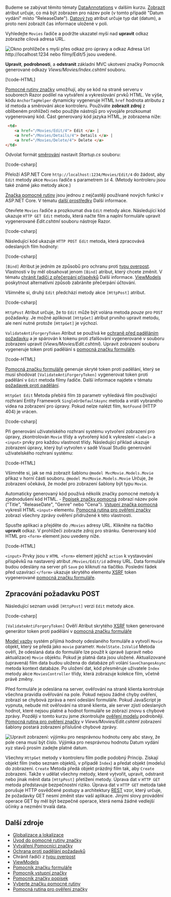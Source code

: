 
Budeme se zabývat těmito tématy [DataAnnotations](https://docs.microsoft.com/aspnet/mvc/overview/older-versions/mvc-music-store/mvc-music-store-part-6) v dalším kurzu. [Zobrazit](https://docs.microsoft.com/aspnet/core/api/microsoft.aspnetcore.mvc.modelbinding.metadata.displaymetadata) atribut určuje, co má být zobrazen pro název pole (v tomto případě "Datum vydání" místo "ReleaseDate"). [Datový typ](https://docs.microsoft.com/aspnet/core/api/microsoft.aspnetcore.mvc.dataannotations.internal.datatypeattributeadapter) atribut určuje typ dat (datum), a proto není zobrazit čas informace uložené v poli.

Vyhledejte `Movies` řadiče a podržte ukazatel myši nad **upravit** odkaz zobrazíte cílová adresa URL.

![Okno prohlížeče s myši přes odkaz pro úpravy a odkaz Adresa Url http://localhost:1234 nebo filmy/Edit/5 jsou uvedené.](../../tutorials/first-mvc-app/controller-methods-views/_static/edit7.png)

**Upravit**, **podrobnosti**, a **odstranit** základní MVC ukotvení značky Pomocník generované odkazy *Views/Movies/Index.cshtml* souboru.

[!code-HTML[](../../tutorials/first-mvc-app/start-mvc/sample/MvcMovie/Views/Movies/IndexOriginal.cshtml?highlight=1-3&range=46-50)]

[Pomocné rutiny značky](xref:mvc/views/tag-helpers/intro) umožňují, aby se kód na straně serveru v souborech Razor podílel na vytváření a vykreslování prvků HTML. Ve výše, kódu `AnchorTagHelper` dynamicky vygeneruje HTML `href` hodnota atributu z id metoda a směrování akce kontroleru. Používáte **zobrazit zdroj** z oblíbeném prohlížeči nebo použijte nástrojů pro vývojáře prozkoumat vygenerovaný kód. Část generovaný kód jazyka HTML, je zobrazena níže:

```html
 <td>
    <a href="/Movies/Edit/4"> Edit </a> |
    <a href="/Movies/Details/4"> Details </a> |
    <a href="/Movies/Delete/4"> Delete </a>
</td>
```

Odvolat formát [směrování](xref:mvc/controllers/routing) nastavit *Startup.cs* souboru:

[!code-csharp[](../../tutorials/first-mvc-app/start-mvc/sample/MvcMovie/Startup.cs?name=snippet_1&highlight=5)]

Přeloží ASP.NET Core `http://localhost:1234/Movies/Edit/4` do žádost, aby `Edit` metody akce `Movies` řadiče s parametrem `Id` 4. (Metody kontroleru jsou také známé jako metody akce.)

[Značka pomocné rutiny](xref:mvc/views/tag-helpers/intro) jsou jednou z nejčastěji používané nových funkcí v ASP.NET Core. V tématu [další prostředky](#additional-resources) Další informace.

Otevřete `Movies` řadiče a prozkoumat dva `Edit` metody akce. Následující kód ukazuje `HTTP GET Edit` metodu, která načte film a naplní formuláře upravit vygenerované *Edit.cshtml* souboru nástroje Razor.

[!code-csharp[](../../tutorials/first-mvc-app/start-mvc/sample/MvcMovie/Controllers/MC1.cs?name=snippet_edit1)]

Následující kód ukazuje `HTTP POST Edit` metoda, která zpracovává odeslaných film hodnoty:

[!code-csharp[](../../tutorials/first-mvc-app/start-mvc/sample/MvcMovie/Controllers/MC1.cs?name=snippet_edit2)]

`[Bind]` Atribut je jedním ze způsobů pro ochranu proti [typu overpost](https://docs.microsoft.com/aspnet/mvc/overview/getting-started/getting-started-with-ef-using-mvc/implementing-basic-crud-functionality-with-the-entity-framework-in-asp-net-mvc-application#overpost). Vlastnosti v by měl obsahovat jenom `[Bind]` atribut, který chcete změnit. V tématu [chránit řadiči z přečerpání příspěvků](https://docs.microsoft.com/aspnet/mvc/overview/getting-started/getting-started-with-ef-using-mvc/implementing-basic-crud-functionality-with-the-entity-framework-in-asp-net-mvc-application) Další informace. [ViewModels](http://rachelappel.com/use-viewmodels-to-manage-data-amp-organize-code-in-asp-net-mvc-applications/) poskytnout alternativní způsob zabráníte přečerpání účtování.

Všimněte si, druhý `Edit` předchází metody akce `[HttpPost]` atribut.

[!code-csharp[](../../tutorials/first-mvc-app/start-mvc/sample/MvcMovie/Controllers/MC1.cs?name=snippet_edit2&highlight=4)]

`HttpPost` Atribut určuje, že to `Edit` může být volána metoda *pouze* pro `POST` požadavky. Je možné aplikovat `[HttpGet]` atribut prvního upravit metodu, ale není nutné protože `[HttpGet]` je výchozí.

`ValidateAntiForgeryToken` Atribut se používá ke [ochraně před paděláním požadavku](xref:security/anti-request-forgery) a je spárován k tokenu proti zfalšování vygenerované v souboru zobrazení upravit (*Views/Movies/Edit.cshtml*). Upravit zobrazení souboru vygeneruje token proti padělání s [pomocná značku formuláře](xref:mvc/views/working-with-forms).

[!code-HTML[](../../tutorials/first-mvc-app/start-mvc/sample/MvcMovie/Views/Movies/Edit.cshtml?range=9)]

[Pomocná značku formuláře](xref:mvc/views/working-with-forms) generuje skryté token proti padělání, který se musí shodovat `[ValidateAntiForgeryToken]` vygenerovat token proti padělání v `Edit` metoda filmy řadiče. Další informace najdete v tématu [požadavek proti padělání](xref:security/anti-request-forgery).

`HttpGet Edit` Metoda přebírá film `ID` parametr vyhledává film používající rozhraní Entity Framework `SingleOrDefaultAsync` metoda a vrátí vybraného videa na zobrazení pro úpravy. Pokud nelze nalézt film, `NotFound` (HTTP 404) je vrácen.

[!code-csharp[](../../tutorials/first-mvc-app/start-mvc/sample/MvcMovie/Controllers/MC1.cs?name=snippet_edit1)]

Při generování uživatelského rozhraní systému vytvoření zobrazení pro úpravy, zkontrolován `Movie` třídy a vytvořený kód k vykreslení `<label>` a `<input>` prvky pro každou vlastnost třídy. Následující příklad ukazuje zobrazení úpravy, který byl vytvořen v sadě Visual Studio generování uživatelského rozhraní systému:

[!code-HTML[](../../tutorials/first-mvc-app/start-mvc/sample/MvcMovie/Views/Movies/EditCopy.cshtml?highlight=1)]

Všimněte si, jak se má zobrazit šablonu `@model MvcMovie.Models.Movie` příkaz v horní části souboru. `@model MvcMovie.Models.Movie` Určuje, že zobrazení očekává, že model pro zobrazení šablony být typu `Movie`.

Automaticky generovaný kód používá několik značky pomocné metody k zjednodušení kód HTML. - [Popisek značky pomocná](xref:mvc/views/working-with-forms) zobrazí název pole ("Title", "ReleaseDate", "Genre" nebo "Cena"). [Vstupní značka pomocná](xref:mvc/views/working-with-forms) vykreslí HTML `<input>` elementu. [Pomocná rutina pro ověření značky](xref:mvc/views/working-with-forms) zobrazí všechny zprávy ověření přidružené k této vlastnosti.

Spusťte aplikaci a přejděte do `/Movies` adresy URL. Klikněte na tlačítko **upravit** odkaz. V prohlížeči zobrazte zdroj pro stránku. Generovaný kód HTML pro `<form>` element jsou uvedeny níže.

[!code-HTML[](../../tutorials/first-mvc-app/start-mvc/sample/MvcMovie/Views/Shared/edit_view_source.html?highlight=1,6,10,17,24,28)]

`<input>` Prvky jsou v `HTML <form>` element jejichž `action` k vystavování příspěvků na nastavený atribut `/Movies/Edit/id` adresy URL. Data formuláře budou odeslány na server při `Save` po kliknutí na tlačítko. Poslední řádek před uzavírací `</form>` ukazuje skrytého elementu [XSRF](xref:security/anti-request-forgery) token vygenerované [pomocná značku formuláře](xref:mvc/views/working-with-forms).

## <a name="processing-the-post-request"></a>Zpracování požadavku POST

Následující seznam uvádí `[HttpPost]` verzi `Edit` metody akce.

[!code-csharp[](../../tutorials/first-mvc-app/start-mvc/sample/MvcMovie/Controllers/MC1.cs?name=snippet_edit2)]

`[ValidateAntiForgeryToken]` Ověří Atribut skrytého [XSRF](xref:security/anti-request-forgery) token generované generátor token proti padělání v [pomocná značku formuláře](xref:mvc/views/working-with-forms)

[Model vazby](xref:mvc/models/model-binding) systém přijímá hodnoty odeslaného formuláře a vytvoří `Movie` objekt, který se předá jako `movie` parametr. `ModelState.IsValid` Metoda ověří, že odeslaná data do formuláře lze použít k úpravě (upravit nebo aktualizace) `Movie` objektu. Pokud je platná data jsou uložené. Aktualizované (upravená) film data budou uložena do databáze při volání `SaveChangesAsync` metoda kontext databáze. Po uložení dat, kód přesměruje uživatele `Index` metody akce `MoviesController` třídy, která zobrazuje kolekce film, včetně právě změny.

Před formuláře je odeslána na server, ověřování na straně klienta kontroluje všechna pravidla ověřování na pole. Pokud nejsou žádné chyby ověření, zobrazí se chybová zpráva a není odeslání formuláře. Pokud JavaScript je vypnuta, nebude mít ověřování na straně klienta, ale server zjistí odeslaných hodnot, které nejsou platné a hodnot formuláře se zobrazí znovu s chybové zprávy. Později v tomto kurzu jsme zkontrolujte [ověření modelu](xref:mvc/models/validation) podrobněji. [Pomocná rutina pro ověření značky](xref:mvc/views/working-with-forms) v *Views/Movies/Edit.cshtml* zobrazení šablony postará zobrazení příslušné chybové zprávy.

![Upravit zobrazení: výjimku pro nesprávnou hodnotu ceny abc stavy, že pole cena musí být číslo. Výjimka pro nesprávnou hodnotu Datum vydání xyz stavů prosím zadejte platné datum.](../../tutorials/first-mvc-app/controller-methods-views/_static/val.png)

Všechny `HttpGet` metody v kontroleru film podle podobný Princip. Získají objekt film (nebo seznam objektů, v případě `Index`) a předat objekt (modelu) do zobrazení. `Create` Metoda předá objekt prázdný film tak, aby `Create` zobrazení. Takže v udělat všechny metody, které vytvořit, upravit, odstranit nebo jinak měnit data `[HttpPost]` přetížení metody. Úprava dat v `HTTP GET` metoda představuje bezpečnostní riziko. Úprava dat v `HTTP GET` metoda také porušuje HTTP osvědčené postupy a architektury [REST](http://rest.elkstein.org/) vzor, který určuje, že požadavky GET nesmí změnit stav vaší aplikace. Jinými slovy provádění operace GET by měl být bezpečné operace, která nemá žádné vedlejší účinky a nezmění trvalá data.

## <a name="additional-resources"></a>Další zdroje

* [Globalizace a lokalizace](xref:fundamentals/localization)
* [Úvod do pomocné rutiny značky](xref:mvc/views/tag-helpers/intro)
* [Vytváření Pomocníci značky](xref:mvc/views/tag-helpers/authoring)
* [Ochrana proti padělání požadavků](xref:security/anti-request-forgery)
* Chránit řadiči z [typu overpost](https://docs.microsoft.com/aspnet/mvc/overview/getting-started/getting-started-with-ef-using-mvc/implementing-basic-crud-functionality-with-the-entity-framework-in-asp-net-mvc-application)
* [ViewModels](http://rachelappel.com/use-viewmodels-to-manage-data-amp-organize-code-in-asp-net-mvc-applications/)
* [Pomocník značku formuláře](xref:mvc/views/working-with-forms)
* [Pomocník vstupní značky](xref:mvc/views/working-with-forms)
* [Pomocník značky popisek](xref:mvc/views/working-with-forms)
* [Vyberte značku pomocné rutiny](xref:mvc/views/working-with-forms)
* [Pomocná rutina pro ověření značky](xref:mvc/views/working-with-forms)
